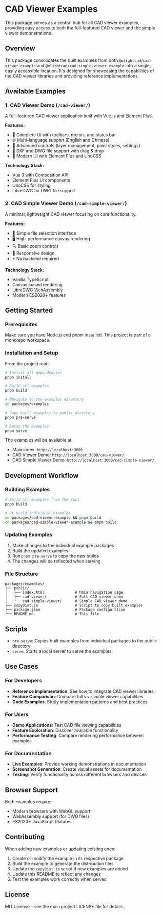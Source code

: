 # CAD Viewer Examples

This package serves as a central hub for all CAD viewer examples, providing easy access to both the full-featured CAD viewer and the simple viewer demonstrations.

## Overview

This package consolidates the built examples from both `@mlightcad/cad-viewer-example` and `@mlightcad/cad-simple-viewer-example` into a single, easily accessible location. It's designed for showcasing the capabilities of the CAD viewer libraries and providing reference implementations.

## Available Examples

### 1. CAD Viewer Demo (`/cad-viewer/`)
A full-featured CAD viewer application built with Vue.js and Element Plus.

**Features:**
- 🎨 Complete UI with toolbars, menus, and status bar
- 🌐 Multi-language support (English and Chinese)
- 🎯 Advanced controls (layer management, point styles, settings)
- 📁 DXF and DWG file support with drag & drop
- 🎨 Modern UI with Element Plus and UnoCSS

**Technology Stack:**
- Vue 3 with Composition API
- Element Plus UI components
- UnoCSS for styling
- LibreDWG for DWG file support

### 2. CAD Simple Viewer Demo (`/cad-simple-viewer/`)
A minimal, lightweight CAD viewer focusing on core functionality.

**Features:**
- 📁 Simple file selection interface
- 🖥️ High-performance canvas rendering
- 🔍 Basic zoom controls
- 📱 Responsive design
- ⚡ No backend required

**Technology Stack:**
- Vanilla TypeScript
- Canvas-based rendering
- LibreDWG WebAssembly
- Modern ES2020+ features

## Getting Started

### Prerequisites

Make sure you have Node.js and pnpm installed. This project is part of a monorepo workspace.

### Installation and Setup

From the project root:

```bash
# Install all dependencies
pnpm install

# Build all examples
pnpm build

# Navigate to the examples directory
cd packages/examples

# Copy built examples to public directory
pnpm pre-serve

# Serve the examples
pnpm serve
```

The examples will be available at:
- Main index: `http://localhost:3000`
- CAD Viewer Demo: `http://localhost:3000/cad-viewer/`
- CAD Simple Viewer Demo: `http://localhost:3000/cad-simple-viewer/`

## Development Workflow

### Building Examples

```bash
# Build all examples from the root
pnpm build

# Or build individual examples
cd packages/cad-viewer-example && pnpm build
cd packages/cad-simple-viewer-example && pnpm build
```

### Updating Examples

1. Make changes to the individual example packages
2. Build the updated examples
3. Run `pnpm pre-serve` to copy the new builds
4. The changes will be reflected when serving

### File Structure

```
packages/examples/
├── public/
│   ├── index.html              # Main navigation page
│   ├── cad-viewer/             # Full CAD viewer demo
│   └── cad-simple-viewer/      # Simple CAD viewer demo
├── copyDist.js                 # Script to copy built examples
├── package.json                # Package configuration
└── README.md                   # This file
```

## Scripts

- `pre-serve`: Copies built examples from individual packages to the public directory
- `serve`: Starts a local server to serve the examples

## Use Cases

### For Developers
- **Reference Implementation**: See how to integrate CAD viewer libraries
- **Feature Comparison**: Compare full vs. simple viewer capabilities
- **Code Examples**: Study implementation patterns and best practices

### For Users
- **Demo Applications**: Test CAD file viewing capabilities
- **Feature Exploration**: Discover available functionality
- **Performance Testing**: Compare rendering performance between examples

### For Documentation
- **Live Examples**: Provide working demonstrations in documentation
- **Screenshot Generation**: Create visual assets for documentation
- **Testing**: Verify functionality across different browsers and devices

## Browser Support

Both examples require:
- Modern browsers with WebGL support
- WebAssembly support (for DWG files)
- ES2020+ JavaScript features

## Contributing

When adding new examples or updating existing ones:

1. Create or modify the example in its respective package
2. Build the example to generate the distribution files
3. Update the `copyDist.js` script if new examples are added
4. Update this README to reflect any changes
5. Test the examples work correctly when served

## License

MIT License - see the main project LICENSE file for details. 